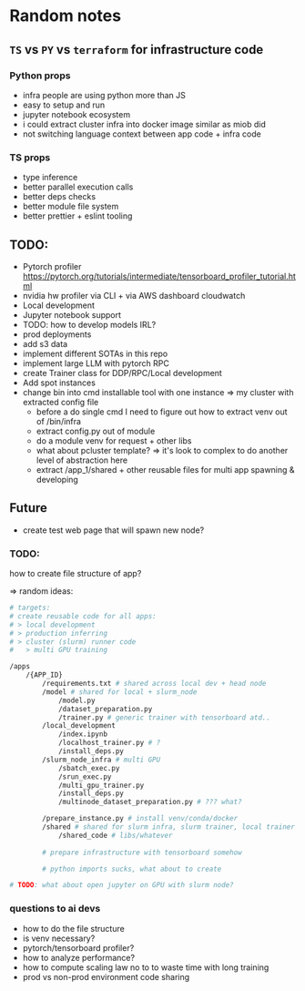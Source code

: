 # Random notes

## `TS` vs `PY` vs `terraform` for infrastructure code

### Python props
- infra people are using python more than JS
- easy to setup and run
- jupyter notebook ecosystem
- i could extract cluster infra into docker image similar as miob did
- not switching language context between app code + infra code

### TS props
- type inference
- better parallel execution calls
- better deps checks
- better module file system
- better prettier + eslint tooling


## TODO:
- Pytorch profiler https://pytorch.org/tutorials/intermediate/tensorboard_profiler_tutorial.html 
- nvidia hw profiler via CLI + via AWS dashboard cloudwatch
- Local development
- Jupyter notebook support
- TODO: how to develop models IRL?
- prod deployments
- add s3 data
- implement different SOTAs in this repo
- implement large LLM with pytorch RPC
- create Trainer class for DDP/RPC/Local development
- Add spot instances
- change bin into cmd installable tool with one instance => my cluster with extracted config file
    - before a do single cmd I need to figure out how to extract venv out of /bin/infra
    - extract config.py out of module
    - do a module venv for request + other libs
    - what about pcluster template? => it's look to complex to do another level of abstraction here
    - extract /app_1/shared + other reusable files for multi app spawning & developing

## Future
- create test web page that will spawn new node?


### TODO:

how to create file structure of app?


=> random ideas:


```sh
# targets:
# create reusable code for all apps:
# > local development
# > production inferring
# > cluster (slurm) runner code
#   > multi GPU training

/apps
    /{APP_ID}
        /requirements.txt # shared across local dev + head node
        /model # shared for local + slurm_node
            /model.py
            /dataset_preparation.py
            /trainer.py # generic trainer with tensorboard atd..
        /local_development
            /index.ipynb
            /localhost_trainer.py # ?
            /install_deps.py
        /slurm_node_infra # multi GPU
            /sbatch_exec.py
            /srun_exec.py
            /multi_gpu_trainer.py
            /install_deps.py
            /multinode_dataset_preparation.py # ??? what?

        /prepare_instance.py # install venv/conda/docker
        /shared # shared for slurm infra, slurm trainer, local trainer
            /shared_code # libs/whatever
        
        # prepare infrastructure with tensorboard somehow

        # python imports sucks, what about to create

# TODO: what about open jupyter on GPU with slurm node?
```

### questions to ai devs
- how to do the file structure
- is venv necessary?
- pytorch/tensorboard profiler?
- how to analyze performance?
- how to compute scaling law no to to waste time with long training
- prod vs non-prod environment code sharing